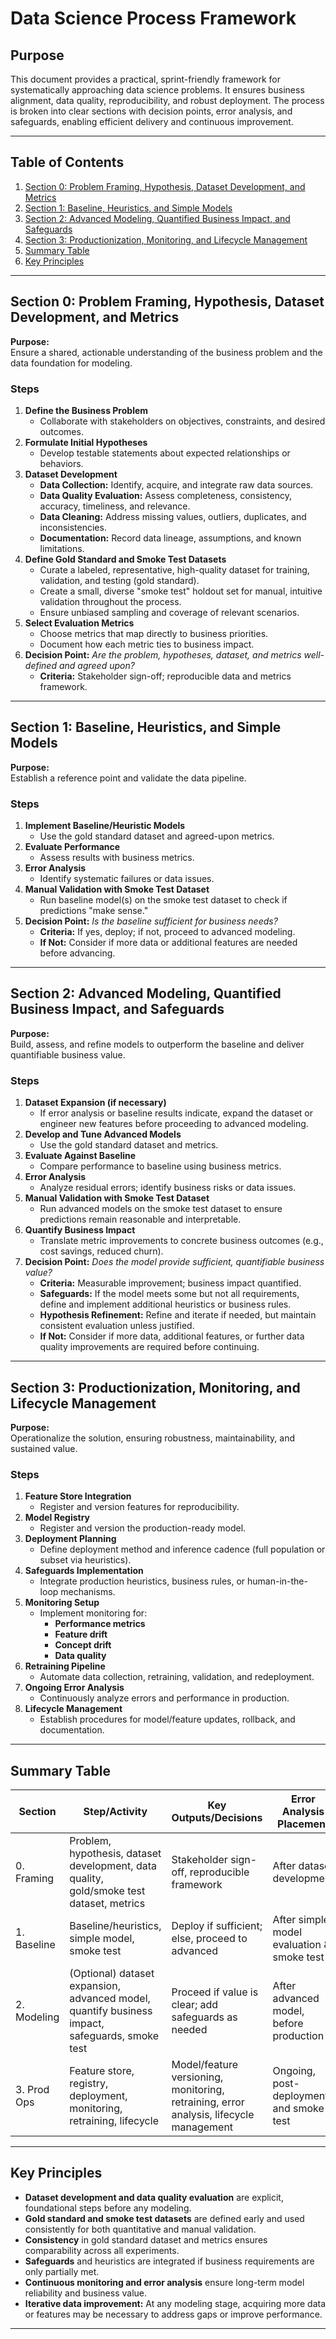 # Data Science Process Framework

## Purpose

This document provides a practical, sprint-friendly framework for systematically approaching data science problems. It ensures business alignment, data quality, reproducibility, and robust deployment. The process is broken into clear sections with decision points, error analysis, and safeguards, enabling efficient delivery and continuous improvement.

---

## Table of Contents

1. [Section 0: Problem Framing, Hypothesis, Dataset Development, and Metrics](#section-0-problem-framing-hypothesis-dataset-development-and-metrics)
2. [Section 1: Baseline, Heuristics, and Simple Models](#section-1-baseline-heuristics-and-simple-models)
3. [Section 2: Advanced Modeling, Quantified Business Impact, and Safeguards](#section-2-advanced-modeling-quantified-business-impact-and-safeguards)
4. [Section 3: Productionization, Monitoring, and Lifecycle Management](#section-3-productionization-monitoring-and-lifecycle-management)
5. [Summary Table](#summary-table)
6. [Key Principles](#key-principles)

---

## Section 0: Problem Framing, Hypothesis, Dataset Development, and Metrics

**Purpose:**  
Ensure a shared, actionable understanding of the business problem and the data foundation for modeling.

### Steps

1. **Define the Business Problem**
    - Collaborate with stakeholders on objectives, constraints, and desired outcomes.
2. **Formulate Initial Hypotheses**
    - Develop testable statements about expected relationships or behaviors.
3. **Dataset Development**
    - **Data Collection:** Identify, acquire, and integrate raw data sources.
    - **Data Quality Evaluation:** Assess completeness, consistency, accuracy, timeliness, and relevance.
    - **Data Cleaning:** Address missing values, outliers, duplicates, and inconsistencies.
    - **Documentation:** Record data lineage, assumptions, and known limitations.
4. **Define Gold Standard and Smoke Test Datasets**
    - Curate a labeled, representative, high-quality dataset for training, validation, and testing (gold standard).
    - Create a small, diverse "smoke test" holdout set for manual, intuitive validation throughout the process.
    - Ensure unbiased sampling and coverage of relevant scenarios.
5. **Select Evaluation Metrics**
    - Choose metrics that map directly to business priorities.
    - Document how each metric ties to business impact.
6. **Decision Point:** *Are the problem, hypotheses, dataset, and metrics well-defined and agreed upon?*
    - **Criteria:** Stakeholder sign-off; reproducible data and metrics framework.

---

## Section 1: Baseline, Heuristics, and Simple Models

**Purpose:**  
Establish a reference point and validate the data pipeline.

### Steps

1. **Implement Baseline/Heuristic Models**
    - Use the gold standard dataset and agreed-upon metrics.
2. **Evaluate Performance**
    - Assess results with business metrics.
3. **Error Analysis**
    - Identify systematic failures or data issues.
4. **Manual Validation with Smoke Test Dataset**
    - Run baseline model(s) on the smoke test dataset to check if predictions "make sense."
5. **Decision Point:** *Is the baseline sufficient for business needs?*
    - **Criteria:** If yes, deploy; if not, proceed to advanced modeling.
    - **If Not:** Consider if more data or additional features are needed before advancing.

---

## Section 2: Advanced Modeling, Quantified Business Impact, and Safeguards

**Purpose:**  
Build, assess, and refine models to outperform the baseline and deliver quantifiable business value.

### Steps

1. **Dataset Expansion (if necessary)**
    - If error analysis or baseline results indicate, expand the dataset or engineer new features before proceeding to advanced modeling.
2. **Develop and Tune Advanced Models**
    - Use the gold standard dataset and metrics.
3. **Evaluate Against Baseline**
    - Compare performance to baseline using business metrics.
4. **Error Analysis**
    - Analyze residual errors; identify business risks or data issues.
5. **Manual Validation with Smoke Test Dataset**
    - Run advanced models on the smoke test dataset to ensure predictions remain reasonable and interpretable.
6. **Quantify Business Impact**
    - Translate metric improvements to concrete business outcomes (e.g., cost savings, reduced churn).
7. **Decision Point:** *Does the model provide sufficient, quantifiable business value?*
    - **Criteria:** Measurable improvement; business impact quantified.
    - **Safeguards:** If the model meets some but not all requirements, define and implement additional heuristics or business rules.
    - **Hypothesis Refinement:** Refine and iterate if needed, but maintain consistent evaluation unless justified.
    - **If Not:** Consider if more data, additional features, or further data quality improvements are required before continuing.

---

## Section 3: Productionization, Monitoring, and Lifecycle Management

**Purpose:**  
Operationalize the solution, ensuring robustness, maintainability, and sustained value.

### Steps

1. **Feature Store Integration**
    - Register and version features for reproducibility.
2. **Model Registry**
    - Register and version the production-ready model.
3. **Deployment Planning**
    - Define deployment method and inference cadence (full population or subset via heuristics).
4. **Safeguards Implementation**
    - Integrate production heuristics, business rules, or human-in-the-loop mechanisms.
5. **Monitoring Setup**
    - Implement monitoring for:
        - **Performance metrics**
        - **Feature drift**
        - **Concept drift**
        - **Data quality**
6. **Retraining Pipeline**
    - Automate data collection, retraining, validation, and redeployment.
7. **Ongoing Error Analysis**
    - Continuously analyze errors and performance in production.
8. **Lifecycle Management**
    - Establish procedures for model/feature updates, rollback, and documentation.

---

## Summary Table

| Section      | Step/Activity                                   | Key Outputs/Decisions                               | Error Analysis Placement                  |
|--------------|-------------------------------------------------|-----------------------------------------------------|-------------------------------------------|
| 0. Framing   | Problem, hypothesis, dataset development, data quality, gold/smoke test dataset, metrics | Stakeholder sign-off, reproducible framework        | After dataset development                 |
| 1. Baseline  | Baseline/heuristics, simple model, smoke test   | Deploy if sufficient; else, proceed to advanced     | After simple model evaluation & smoke test|
| 2. Modeling  | (Optional) dataset expansion, advanced model, quantify business impact, safeguards, smoke test | Proceed if value is clear; add safeguards as needed | After advanced model, before production   |
| 3. Prod Ops  | Feature store, registry, deployment, monitoring, retraining, lifecycle | Model/feature versioning, monitoring, retraining, error analysis, lifecycle management | Ongoing, post-deployment and smoke test   |

---

## Key Principles

- **Dataset development and data quality evaluation** are explicit, foundational steps before any modeling.
- **Gold standard and smoke test datasets** are defined early and used consistently for both quantitative and manual validation.
- **Consistency** in gold standard dataset and metrics ensures comparability across all experiments.
- **Safeguards** and heuristics are integrated if business requirements are only partially met.
- **Continuous monitoring and error analysis** ensure long-term model reliability and business value.
- **Iterative data improvement:** At any modeling stage, acquiring more data or features may be necessary to address gaps or improve performance.

---